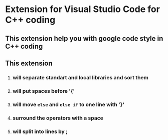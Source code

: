 # Extension for Visual Studio Code for C++ coding

## This extension help you with google code style in C++ coding

## This extension

1. ### will separate standart and local libraries and sort them
2. ### will put spaces before '{'
3. ### will move `else` and `else if` to one line with '}'
4. ### surround the operators with a space
5. ### will split into lines by ;